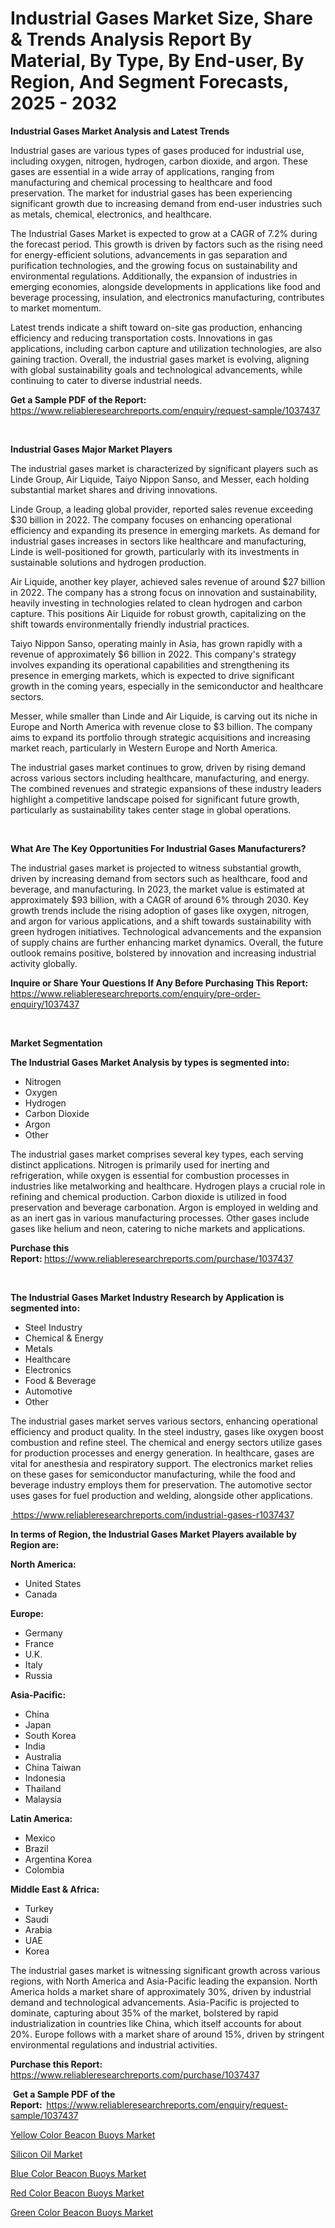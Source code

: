 <p><h1>Industrial Gases Market Size, Share & Trends Analysis Report By Material, By Type, By End-user, By Region, And Segment Forecasts, 2025 - 2032</h1></p><p><strong>Industrial Gases Market Analysis and Latest Trends</strong></p>
<p><p>Industrial gases are various types of gases produced for industrial use, including oxygen, nitrogen, hydrogen, carbon dioxide, and argon. These gases are essential in a wide array of applications, ranging from manufacturing and chemical processing to healthcare and food preservation. The market for industrial gases has been experiencing significant growth due to increasing demand from end-user industries such as metals, chemical, electronics, and healthcare.</p><p>The Industrial Gases Market is expected to grow at a CAGR of 7.2% during the forecast period. This growth is driven by factors such as the rising need for energy-efficient solutions, advancements in gas separation and purification technologies, and the growing focus on sustainability and environmental regulations. Additionally, the expansion of industries in emerging economies, alongside developments in applications like food and beverage processing, insulation, and electronics manufacturing, contributes to market momentum.</p><p>Latest trends indicate a shift toward on-site gas production, enhancing efficiency and reducing transportation costs. Innovations in gas applications, including carbon capture and utilization technologies, are also gaining traction. Overall, the industrial gases market is evolving, aligning with global sustainability goals and technological advancements, while continuing to cater to diverse industrial needs.</p></p>
<p><strong>Get a Sample PDF of the Report:&nbsp;</strong> <a href="https://www.reliableresearchreports.com/enquiry/request-sample/1037437?utm_campaign=3278&utm_medium=2&utm_source=Github&utm_content=ia&utm_term=01042025&utm_id=industrial-gases">https://www.reliableresearchreports.com/enquiry/request-sample/1037437</a></p>
<p>&nbsp;</p>
<p><strong>Industrial Gases Major Market Players</strong></p>
<p><p>The industrial gases market is characterized by significant players such as Linde Group, Air Liquide, Taiyo Nippon Sanso, and Messer, each holding substantial market shares and driving innovations.</p><p>Linde Group, a leading global provider, reported sales revenue exceeding $30 billion in 2022. The company focuses on enhancing operational efficiency and expanding its presence in emerging markets. As demand for industrial gases increases in sectors like healthcare and manufacturing, Linde is well-positioned for growth, particularly with its investments in sustainable solutions and hydrogen production.</p><p>Air Liquide, another key player, achieved sales revenue of around $27 billion in 2022. The company has a strong focus on innovation and sustainability, heavily investing in technologies related to clean hydrogen and carbon capture. This positions Air Liquide for robust growth, capitalizing on the shift towards environmentally friendly industrial practices.</p><p>Taiyo Nippon Sanso, operating mainly in Asia, has grown rapidly with a revenue of approximately $6 billion in 2022. This company's strategy involves expanding its operational capabilities and strengthening its presence in emerging markets, which is expected to drive significant growth in the coming years, especially in the semiconductor and healthcare sectors.</p><p>Messer, while smaller than Linde and Air Liquide, is carving out its niche in Europe and North America with revenue close to $3 billion. The company aims to expand its portfolio through strategic acquisitions and increasing market reach, particularly in Western Europe and North America.</p><p>The industrial gases market continues to grow, driven by rising demand across various sectors including healthcare, manufacturing, and energy. The combined revenues and strategic expansions of these industry leaders highlight a competitive landscape poised for significant future growth, particularly as sustainability takes center stage in global operations.</p></p>
<p>&nbsp;</p>
<p><strong>What Are The Key Opportunities For Industrial Gases Manufacturers?</strong></p>
<p><p>The industrial gases market is projected to witness substantial growth, driven by increasing demand from sectors such as healthcare, food and beverage, and manufacturing. In 2023, the market value is estimated at approximately $93 billion, with a CAGR of around 6% through 2030. Key growth trends include the rising adoption of gases like oxygen, nitrogen, and argon for various applications, and a shift towards sustainability with green hydrogen initiatives. Technological advancements and the expansion of supply chains are further enhancing market dynamics. Overall, the future outlook remains positive, bolstered by innovation and increasing industrial activity globally.</p></p>
<p><strong>Inquire or Share Your Questions If Any Before Purchasing This Report:</strong> <a href="https://www.reliableresearchreports.com/enquiry/pre-order-enquiry/1037437?utm_campaign=3278&utm_medium=2&utm_source=Github&utm_content=ia&utm_term=01042025&utm_id=industrial-gases">https://www.reliableresearchreports.com/enquiry/pre-order-enquiry/1037437</a></p>
<p>&nbsp;</p>
<p><strong>Market Segmentation</strong></p>
<p><strong>The Industrial Gases Market Analysis by types is segmented into:</strong></p>
<p><ul><li>Nitrogen</li><li>Oxygen</li><li>Hydrogen</li><li>Carbon Dioxide</li><li>Argon</li><li>Other</li></ul></p>
<p><p>The industrial gases market comprises several key types, each serving distinct applications. Nitrogen is primarily used for inerting and refrigeration, while oxygen is essential for combustion processes in industries like metalworking and healthcare. Hydrogen plays a crucial role in refining and chemical production. Carbon dioxide is utilized in food preservation and beverage carbonation. Argon is employed in welding and as an inert gas in various manufacturing processes. Other gases include gases like helium and neon, catering to niche markets and applications.</p></p>
<p><strong>Purchase this Report:&nbsp;</strong><a href="https://www.reliableresearchreports.com/purchase/1037437?utm_campaign=3278&utm_medium=2&utm_source=Github&utm_content=ia&utm_term=01042025&utm_id=industrial-gases">https://www.reliableresearchreports.com/purchase/1037437</a></p>
<p>&nbsp;</p>
<p><strong>The Industrial Gases Market Industry Research by Application is segmented into:</strong></p>
<p><ul><li>Steel Industry</li><li>Chemical & Energy</li><li>Metals</li><li>Healthcare</li><li>Electronics</li><li>Food & Beverage</li><li>Automotive</li><li>Other</li></ul></p>
<p><p>The industrial gases market serves various sectors, enhancing operational efficiency and product quality. In the steel industry, gases like oxygen boost combustion and refine steel. The chemical and energy sectors utilize gases for production processes and energy generation. In healthcare, gases are vital for anesthesia and respiratory support. The electronics market relies on these gases for semiconductor manufacturing, while the food and beverage industry employs them for preservation. The automotive sector uses gases for fuel production and welding, alongside other applications.</p></p>
<p><a href="https://www.reliableresearchreports.com/industrial-gases-r1037437?utm_campaign=3278&utm_medium=2&utm_source=Github&utm_content=ia&utm_term=01042025&utm_id=industrial-gases">&nbsp;https://www.reliableresearchreports.com/industrial-gases-r1037437</a></p>
<p><strong>In terms of Region, the Industrial Gases Market Players available by Region are:</strong></p>
<p>
    <p> <strong> North America: </strong>
        <ul>
            <li>United States</li>
            <li>Canada</li>
        </ul>
        </p> 
    <p> <strong> Europe: </strong>
        <ul>
            <li>Germany</li>
            <li>France</li>
            <li>U.K.</li>
            <li>Italy</li>
            <li>Russia</li>
        </ul>
        </p> 
    <p> <strong> Asia-Pacific: </strong>
        <ul>
            <li>China</li>
            <li>Japan</li>
            <li>South Korea</li>
            <li>India</li>
            <li>Australia</li>
            <li>China Taiwan</li>
            <li>Indonesia</li>
            <li>Thailand</li>
            <li>Malaysia</li>
        </ul>
        </p> 
    <p> <strong> Latin America: </strong>
        <ul>
            <li>Mexico</li>
            <li>Brazil</li>
            <li>Argentina Korea</li>
            <li>Colombia</li>
        </ul>
        </p> 
    <p> <strong> Middle East & Africa: </strong>
        <ul>
            <li>Turkey</li>
            <li>Saudi</li>
            <li>Arabia</li>
            <li>UAE</li>
            <li>Korea</li>
        </ul>
    </p>
    </p>
<p><p>The industrial gases market is witnessing significant growth across various regions, with North America and Asia-Pacific leading the expansion. North America holds a market share of approximately 30%, driven by industrial demand and technological advancements. Asia-Pacific is projected to dominate, capturing about 35% of the market, bolstered by rapid industrialization in countries like China, which itself accounts for about 20%. Europe follows with a market share of around 15%, driven by stringent environmental regulations and industrial activities.</p></p>
<p><strong>Purchase this Report: </strong><a href="https://www.reliableresearchreports.com/purchase/1037437?utm_campaign=3278&utm_medium=2&utm_source=Github&utm_content=ia&utm_term=01042025&utm_id=industrial-gases">https://www.reliableresearchreports.com/purchase/1037437</a></p>
<p>&nbsp;<strong>Get a Sample PDF of the Report:&nbsp;&nbsp;</strong><a href="https://www.reliableresearchreports.com/enquiry/request-sample/1037437?utm_campaign=3278&utm_medium=2&utm_source=Github&utm_content=ia&utm_term=01042025&utm_id=industrial-gases">https://www.reliableresearchreports.com/enquiry/request-sample/1037437</a></p>
<p><strong></strong></p>
<p><p><a href="https://www.linkedin.com/pulse/robust-growth-anticipated-yellow-color-beacon-buoys-market-ehvie?utm_campaign=3278&utm_medium=2&utm_source=Github&utm_content=ia&utm_term=01042025&utm_id=industrial-gases">Yellow Color Beacon Buoys Market</a></p><p><a href="https://github.com/rrosasdaunas/Market-Research-Report-List-1/blob/main/silicon-oil-market.md?utm_campaign=3278&utm_medium=2&utm_source=Github&utm_content=ia&utm_term=01042025&utm_id=industrial-gases">Silicon Oil Market</a></p><p><a href="https://www.linkedin.com/pulse/positive-outlook-blue-color-beacon-buoys-market-trend-analysis-umsoe?utm_campaign=3278&utm_medium=2&utm_source=Github&utm_content=ia&utm_term=01042025&utm_id=industrial-gases">Blue Color Beacon Buoys Market</a></p><p><a href="https://www.linkedin.com/pulse/insights-red-color-beacon-buoys-industry-market-financial-status-qtvbe?utm_campaign=3278&utm_medium=2&utm_source=Github&utm_content=ia&utm_term=01042025&utm_id=industrial-gases">Red Color Beacon Buoys Market</a></p><p><a href="https://www.linkedin.com/pulse/comprehensive-green-color-beacon-buoys-market-study-projected-sh1se?utm_campaign=3278&utm_medium=2&utm_source=Github&utm_content=ia&utm_term=01042025&utm_id=industrial-gases">Green Color Beacon Buoys Market</a></p></p>